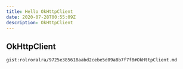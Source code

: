 ```yaml
---
title: Hello OkHttpClient
date: 2020-07-28T00:55:09Z
description: OkHttpClient
---
```


## OkHttpClient
`gist:rolroralra/9725e385618aabd2cebe5d09a8b7f7f8#OkHttpClient.md`
